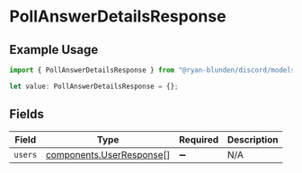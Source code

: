 # PollAnswerDetailsResponse

## Example Usage

```typescript
import { PollAnswerDetailsResponse } from "@ryan-blunden/discord/models/components";

let value: PollAnswerDetailsResponse = {};
```

## Fields

| Field                                                                | Type                                                                 | Required                                                             | Description                                                          |
| -------------------------------------------------------------------- | -------------------------------------------------------------------- | -------------------------------------------------------------------- | -------------------------------------------------------------------- |
| `users`                                                              | [components.UserResponse](../../models/components/userresponse.md)[] | :heavy_minus_sign:                                                   | N/A                                                                  |